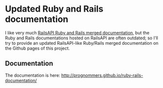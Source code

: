 # Updated Ruby and Rails documentation

I like very much [RailsAPI Ruby and Rails merged documentation](http://railsapi.com/doc/rails-v3.2.6_ruby-v1.9.2/), but the Ruby and Rails documentations hosted on RailsAPI are often outdated; so I'll try to provide an updated RailsAPI-like Ruby/Rails merged documentation on the Github pages of this project.

## Documentation

The documentation is here: http://prognommers.github.io/ruby-rails-documentation/